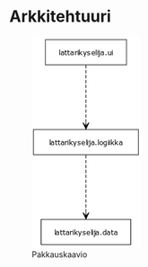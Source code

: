 # Arkkitehtuuri

<figure><img src="kuvat/pakkaus.png"><figcaption>Pakkauskaavio</figcaption></figure>

